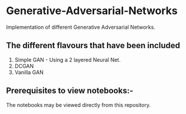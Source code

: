 # Generative-Adversarial-Networks

Implementation of different Generative Adversarial Networks.

## The different flavours that have been included

1. Simple GAN - Using a 2 layered Neural Net.
2. DCGAN
3. Vanilla GAN

## Prerequisites to view notebooks:-

The notebooks may be viewed directly from this repository.




